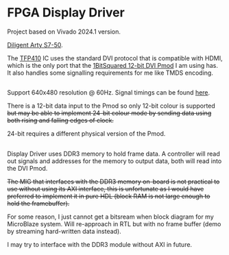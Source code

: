 # **FPGA Display Driver**

Project based on Vivado 2024.1 version.

[Diligent Arty S7-50](https://digilent.com/reference/programmable-logic/arty-s7/start).

The [TFP410](https://www.ti.com/product/TFP410?bm-verify=AAQAAAAJ_____4FHhq0tasmGcMa9prB263ygBXKuQsg_7dFPQxqPj-rxjDq3Wz-KMwdWiaZPfFitZpzsQEb5PnOWoiFK_uhZgAUW4UbhSwdYekf2fASXAnQYFyLCRG_2hJsqGTNi5QGg7Ag2gQt9vrdOY7xv_pJNGnVYtEuejURS8mvi3uo1ucTJKcjBs50Lr7vSwaSH-x890nJySP_DOJkcuBanTBoBXxGmV1ndTiKhCRhdKEZFPZ85CoH9oSvj66mEmEn1QEq0_QgDrftPm_UCKhtHbHBJ0zB84tAHoY4uRC5rybUwOwChhko) IC uses the standard DVI protocol that is compatible with HDMI, which is the only port that the [1BitSquared 12-bit DVI Pmod](https://1bitsquared.com/products/pmod-digital-video-interface) I am using has. It also handles some signalling requirements for me like TMDS encoding.
##
Support 640x480 resolution @ 60Hz. Signal timings can be found [here](http://tinyvga.com/vga-timing/640x480@60Hz).

There is a 12-bit data input to the Pmod so only 12-bit colour is supported ~~but may be able to implement 24-bit colour mode by sending data using both rising and falling edges of clock.~~

24-bit requires a different physical version of the Pmod.
##
Display Driver uses DDR3 memory to hold frame data. A controller will read out signals and addresses for the memory to output data, both will read into the DVI Pmod.

~~The MIG that interfaces with the DDR3 memory on-board is not practical to use without using its AXI interface, this is unfortunate as I would have preferred to implement it in pure HDL (block RAM is not large enough to hold the framebuffer).~~

For some reason, I just cannot get a bitsream when block diagram for my MicroBlaze system. Will re-approach in RTL but with no frame buffer (demo by streaming hard-written data instead).

I may try to interface with the DDR3 module without AXI in future.
##
